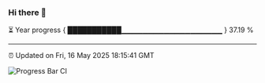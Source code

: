 ### Hi there 👋

⏳ Year progress { ███████████▁▁▁▁▁▁▁▁▁▁▁▁▁▁▁▁▁▁▁ } 37.19 %

---

⏰ Updated on Fri, 16 May 2025 18:15:41 GMT

![Progress Bar CI](https://github.com/Shyam-Makwana/GitHub-Actions-Demo/workflows/Progress%20Bar%20CI/badge.svg)
